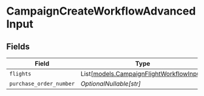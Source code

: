 # CampaignCreateWorkflowAdvancedInput


## Fields

| Field                                                                                | Type                                                                                 | Required                                                                             | Description                                                                          |
| ------------------------------------------------------------------------------------ | ------------------------------------------------------------------------------------ | ------------------------------------------------------------------------------------ | ------------------------------------------------------------------------------------ |
| `flights`                                                                            | List[[models.CampaignFlightWorkflowInput](../models/campaignflightworkflowinput.md)] | :heavy_minus_sign:                                                                   | N/A                                                                                  |
| `purchase_order_number`                                                              | *OptionalNullable[str]*                                                              | :heavy_minus_sign:                                                                   | N/A                                                                                  |